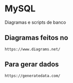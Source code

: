 # MySQL
Diagramas e scripts de banco

## Diagramas feitos no 
    https://www.diagrams.net/

## Para gerar dados
    https://generatedata.com/ 